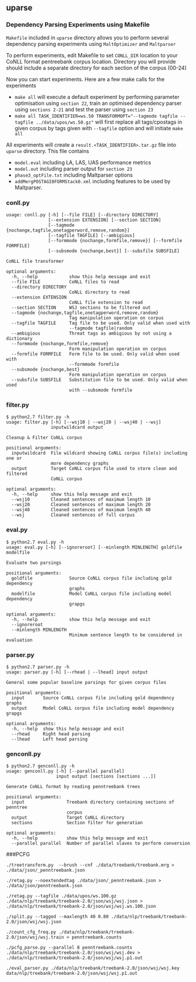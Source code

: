 ## uparse

### Dependency Parsing Experiments using Makefile
`Makefile` included in `uparse` directory allows you to perform several dependency parsing experiments using `MaltOptimizer` and `Maltparser`

To perform experiments, edit Makefile to set `CONLL_DIR` location to your CoNLL format pentreebank corpus location. Directory you will provide should include a separate directory for each section of the corpus (00-24)

Now you can start experiments. Here are a few make calls for the experiments

* `make all` will execute a default experiment by performing parameter optimisation using `section 22`, train an optimised dependency parser using `sections 2-21` and test the parser using `section 23`
* `make all TASK_IDENTIFIER=ws.50 TRANSFORMOPT="--tagmode tagfile --tagfile ../data/upos/ws.50.gz"` will first replace all tags/cpostags in given corpus by tags given with `--tagfile` option and will initiate `make all`

All experiments will create a `result.<TASK_IDENTIFIER>.tar.gz` file into `uparse` directory. This file contains

* `model.eval` including LA, LAS, UAS performance metrics
* `model.out` including parser output for `section 23`
* `phase3_optFile.txt` including Maltparser options
* `addMergPOSTAGI0FORMStack0.xml` including features to be used by Maltparser.

### conll.py
```
usage: conll.py [-h] [--file FILE] [--directory DIRECTORY]
                [--extension EXTENSION] [--section SECTION]
                [--tagmode {nochange,tagfile,onetagperword,remove,random}]
                [--tagfile TAGFILE] [--ambigious]
                [--formmode {nochange,formfile,remove}] [--formfile FORMFILE]
                [--subsmode {nochange,best}] [--subsfile SUBSFILE]

CoNLL file transformer

optional arguments:
  -h, --help            show this help message and exit
  --file FILE           CoNLL files to read
  --directory DIRECTORY
                        CoNLL directory to read
  --extension EXTENSION
                        CoNLL file extension to read
  --section SECTION     WSJ sections to be filtered out
  --tagmode {nochange,tagfile,onetagperword,remove,random}
                        Tag manipulation operation on corpus
  --tagfile TAGFILE     Tag file to be used. Only valid when used with
                        --tagmode tagfile|random
  --ambigious           Threat tags as ambigious by not using a dictionary
  --formmode {nochange,formfile,remove}
                        Form manipulation operation on corpus
  --formfile FORMFILE   Form file to be used. Only valid when used with
                        --formmode formfile
  --subsmode {nochange,best}
                        Form manipulation operation on corpus
  --subsfile SUBSFILE   Substitution file to be used. Only valid when used
                        with --subsmode formfile
```
### filter.py
```
$ python2.7 filter.py -h
usage: filter.py [-h] [--wsj10 | --wsj20 | --wsj40 | --wsj]
                 inputwildcard output

Cleanup & Filter CoNLL corpus

positional arguments:
  inputwildcard  File wildcard showing CoNLL corpus file(s) including one or
                 more dependency graphs
  output         Target CoNLL corpus file used to store clean and filtered
                 CoNLL corpus

optional arguments:
  -h, --help     show this help message and exit
  --wsj10        Cleaned sentences of maximum length 10
  --wsj20        Cleaned sentences of maximum length 20
  --wsj40        Cleaned sentences of maximum length 40
  --wsj          Cleaned sentences of full corpus
```

### eval.py
```
$ python2.7 eval.py -h
usage: eval.py [-h] [--ignoreroot] [--minlength MINLENGTH] goldfile modelfile

Evaluate two parsings

positional arguments:
  goldfile              Source CoNLL corpus file including gold dependency
                        graphs
  modelfile             Model CoNLL corpus file including model dependency
                        grapgs

optional arguments:
  -h, --help            show this help message and exit
  --ignoreroot
  --minlength MINLENGTH
                        Minimum sentence length to be considered in evaluation
```

### parser.py

```
$ python2.7 parser.py -h
usage: parser.py [-h] [--rhead | --lhead] input output

General some popular baseline parsings for given corpus files

positional arguments:
  input       Source CoNLL corpus file including gold dependency graphs
  output      Model CoNLL corpus file including model dependency grapgs

optional arguments:
  -h, --help  show this help message and exit
  --rhead     Right head parsing
  --lhead     Left head parsing
```

### genconll.py

```
$ python2.7 genconll.py -h
usage: genconll.py [-h] [--parallel parallel]
                   input output [sections [sections ...]]

Generate CoNLL format by reading penntreebank trees

positional arguments:
  input                Treebank directory containing sections of penntree
                       corpus
  output               Target CoNLL directory
  sections             Section filter for generation

optional arguments:
  -h, --help           show this help message and exit
  --parallel parallel  Number of parallel slaves to perform conversion
```

###PCFG

`./treetransform.py  --brush --cnf ./data/treebank/treebank.mrg > ./data/json/_penntreebank.json`

`./retag.py --noextendedtag ./data/json/_penntreebank.json > ./data/json/penntreebank.json`

`./retag.py --tagfile ./data/upos/ws.100.gz ./data/nlp/treebank/treebank-2.0/json/wsj/wsj.json > ./data/nlp/treebank/treebank-2.0/json/wsj/wsj.ws.100.json`

`./split.py --tagged --maxlength 40 0.80 ./data/nlp/treebank/treebank-2.0/json/wsj/wsj.json`

`./count_cfg_freq.py ./data/nlp/treebank/treebank-2.0/json/wsj/wsj.train > penntreebank.counts`

`./pcfg_parse.py --parallel 8 penntreebank.counts ./data/nlp/treebank/treebank-2.0/json/wsj/wsj.dev > ./data/nlp/treebank/treebank-2.0/json/wsj/wsj.p1.out`

`./eval_parser.py ./data/nlp/treebank/treebank-2.0/json/wsj/wsj.key data/nlp/treebank/treebank-2.0/json/wsj/wsj.p1.out`

